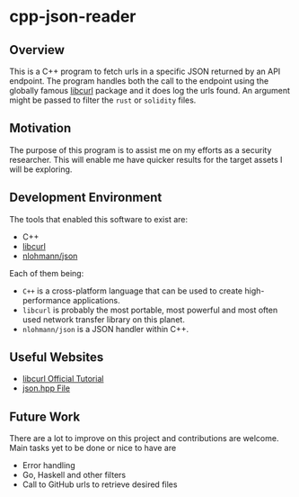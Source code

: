 # cpp-json-reader

## Overview

This is a C++ program to fetch urls in a specific JSON returned by an API endpoint. The program handles both the call to the endpoint using the globally famous [libcurl](https://curl.se/libcurl/) package and it does log the urls found. An argument might be passed to filter the `rust` or `solidity` files.

## Motivation
The purpose of this program is to assist me on my efforts as a security researcher. This will enable me have quicker results for the target assets I will be exploring.

## Development Environment

The tools that enabled this software to exist are:
- C++
- [libcurl](https://curl.se/libcurl/) 
- [nlohmann/json](https://github.com/nlohmann/json)

Each of them being:
- `C++` is a cross-platform language that can be used to create high-performance applications.
- `libcurl` is probably the most portable, most powerful and most often used network transfer library on this planet.
- `nlohmann/json` is a JSON handler within C++.

## Useful Websites

- [libcurl Official Tutorial](https://curl.se/libcurl/c/libcurl-tutorial.html)
- [json.hpp File](https://github.com/nlohmann/json/blob/develop/include/nlohmann/json.hpp)

## Future Work

There are a lot to improve on this project and contributions are welcome. Main tasks yet to be done or nice to have are

- Error handling 
- Go, Haskell and other filters
- Call to GitHub urls to retrieve desired files

